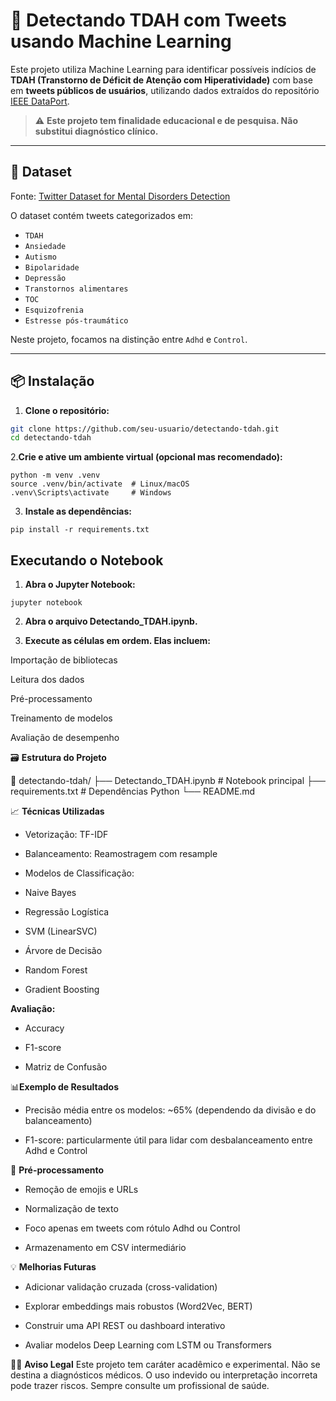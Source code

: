 # 🧠 Detectando TDAH com Tweets usando Machine Learning

Este projeto utiliza Machine Learning para identificar possíveis indícios de **TDAH (Transtorno de Déficit de Atenção com Hiperatividade)** com base em **tweets públicos de usuários**, utilizando dados extraídos do repositório [IEEE DataPort](https://ieee-dataport.org/documents/twitter-dataset-mental-disorders-detection).

> ⚠️ **Este projeto tem finalidade educacional e de pesquisa. Não substitui diagnóstico clínico.**

---

## 📂 Dataset

Fonte: [Twitter Dataset for Mental Disorders Detection](https://ieee-dataport.org/documents/twitter-dataset-mental-disorders-detection)

O dataset contém tweets categorizados em:
- `TDAH`
- `Ansiedade`
- `Autismo`
- `Bipolaridade`
- `Depressão`
- `Transtornos alimentares`
- `TOC`
- `Esquizofrenia`
- `Estresse pós-traumático`

Neste projeto, focamos na distinção entre `Adhd` e `Control`.

---

## 📦 Instalação

1. **Clone o repositório:**
```bash
git clone https://github.com/seu-usuario/detectando-tdah.git
cd detectando-tdah
```
2.**Crie e ative um ambiente virtual (opcional mas recomendado):**
```
python -m venv .venv
source .venv/bin/activate  # Linux/macOS
.venv\Scripts\activate     # Windows
```
3. **Instale as dependências:**
```
pip install -r requirements.txt
```
## Executando o Notebook
1. **Abra o Jupyter Notebook:**

```
jupyter notebook
```
2. **Abra o arquivo Detectando_TDAH.ipynb.**

3. **Execute as células em ordem. Elas incluem:**

Importação de bibliotecas

Leitura dos dados

Pré-processamento

Treinamento de modelos

Avaliação de desempenho

🗃️ **Estrutura do Projeto**

📁 detectando-tdah/
├── Detectando_TDAH.ipynb        # Notebook principal
├── requirements.txt             # Dependências Python
└── README.md      

📈 **Técnicas Utilizadas**
* Vetorização: TF-IDF

* Balanceamento: Reamostragem com resample

* Modelos de Classificação:

* Naive Bayes

* Regressão Logística

* SVM (LinearSVC)

* Árvore de Decisão

* Random Forest

* Gradient Boosting

**Avaliação:**

* Accuracy

* F1-score

* Matriz de Confusão

📊**Exemplo de Resultados**
* Precisão média entre os modelos: ~65% (dependendo da divisão e do balanceamento)

* F1-score: particularmente útil para lidar com desbalanceamento entre Adhd e Control

🧼 **Pré-processamento**
* Remoção de emojis e URLs

* Normalização de texto

* Foco apenas em tweets com rótulo Adhd ou Control

* Armazenamento em CSV intermediário

💡 **Melhorias Futuras**
* Adicionar validação cruzada (cross-validation)

* Explorar embeddings mais robustos (Word2Vec, BERT)

* Construir uma API REST ou dashboard interativo

* Avaliar modelos Deep Learning com LSTM ou Transformers

👨‍⚕️ **Aviso Legal**
Este projeto tem caráter acadêmico e experimental. Não se destina a diagnósticos médicos. O uso indevido ou interpretação incorreta pode trazer riscos. Sempre consulte um profissional de saúde.

